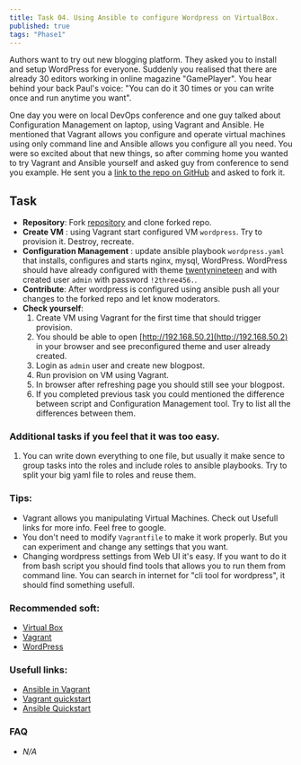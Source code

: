 ```yaml
---
title: Task 04. Using Ansible to configure Wordpress on VirtualBox.
published: true
tags: "Phase1"
---
```


Authors want to try out new blogging platform. They asked you to install and setup WordPress for everyone. Suddenly you realised that there are already 30 editors working in online magazine "GamePlayer". You hear behind your back Paul's voice: "You can do it 30 times or you can write once and run anytime you want".

One day you were on local DevOps conference and one guy talked about Configuration Management on laptop, using Vagrant and Ansible. He mentioned that Vagrant allows you configure and operate virtual machines using only command line and Ansible allows you configure all you need. You were so excited about that new things, so after comming home you wanted to try Vagrant and Ansible yourself and asked guy from conference to send you example. He sent you a [link to the repo on GitHub](link) and asked to fork it.
<!--more-->

## Task

* **Repository**: Fork [repository](link) and clone forked repo.
* **Create VM** : using Vagrant start configured VM `wordpress`. Try to provision it. Destroy, recreate.
* **Configuration Management** : update ansible playbook `wordpress.yaml` that installs, configures and starts nginx, mysql, WordPress. WordPress should have already configured with theme [twentynineteen](https://ru.wordpress.org/themes/twentynineteen/) and with created user `admin` with password `!2three456.`.
* **Contribute**: After wordpress is configured using ansible push all your changes to the forked repo and let know moderators.
* **Check yourself**: 
  1. Create VM using Vagrant for the first time that should trigger provision.
  2. You should be able to open [http://192.168.50.2](http://192.168.50.2) in your browser and see preconfigured theme and user already created.
  3. Login as `admin` user and create new blogpost.
  4. Run provision on VM using Vagrant.
  5. In browser after refreshing page you should still see your blogpost.
  6. If you completed previous task you could mentioned the difference between script and Configuration Management tool. Try to list all the differences between them.

### Additional tasks if you feel that it was too easy.
1. You can write down everything to one file, but usually it make sence to group tasks into the roles and include roles to ansible playbooks. Try to split your big yaml file to roles and reuse them.

### Tips:

* Vagrant allows you manipulating Virtual Machines. Check out Usefull links for more info. Feel free to google.
* You don't need to modify `Vagrantfile` to make it work properly. But you can experiment and change any settings that you want.
* Changing wordpress settings from Web UI it's easy. If you want to do it from bash script you should find tools that allows you to run them from command line. You can search in internet for "cli tool for wordpress", it should find something usefull.

### Recommended soft:

* [Virtual Box](https://www.virtualbox.org/wiki/Downloads)
* [Vagrant](https://www.vagrantup.com/downloads)
* [WordPress](https://wordpress.org/download/)

### Usefull links:

* [Ansible in Vagrant](https://www.vagrantup.com/docs/provisioning/ansible_intro)
* [Vagrant quickstart](https://learn.hashicorp.com/tutorials/vagrant/getting-started-index?in=vagrant/getting-started)
* [Ansible Quickstart](https://www.redhat.com/en/blog/system-administrators-guide-getting-started-ansible-fast?extIdCarryOver=true&sc_cid=701f2000001OH7YAAW)

### FAQ

* *N/A*
